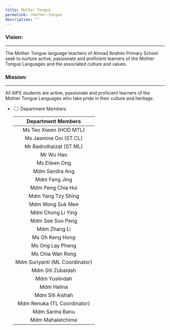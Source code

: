 ```yaml
---
title: Mother Tongue
permalink: /mother-tongue
description: ""
---
```

### Vision:
-------

The Mother Tongue language teachers of Ahmad Ibrahim Primary School seek to nurture active, passionate and proficient learners of the Mother Tongue Languages and the associated culture and values.

### Mission:
--------

All AIPS students are active, passionate and proficient learners of the Mother Tongue Languages who take pride in their culture and heritage.


<ul class="jekyllcodex_accordion">
  <li>
    <input type="checkbox" id="accordion1">
    <label for="accordion1">Department Members</label>
    <div>
      <table>
<thead>
<tr>
<th align="center"><strong>Department Members</strong></th>
</tr>
</thead>
<tbody><tr>
<td align="center">Ms Teo Xiwen (HOD MTL)</td>
</tr>
<tr>
<td align="center">Ms Jasmine Ooi (ST CL)</td>
</tr>
<tr>
<td align="center">Mr Badrolhaizat (ST ML)</td>
</tr>
<tr>
<td align="center">Mr Wu Hao</td>
</tr>
<tr>
<td align="center">Ms Eileen Ong</td>
</tr>
<tr>
<td align="center">Mdm Sandra Ang</td>
</tr>
<tr>
<td align="center">Mdm Fang Jing</td>
</tr>
<tr>
<td align="center">Mdm Peng Chia Hui</td>
</tr>
<tr>
<td align="center">Mdm Yang Tzy Shing</td>
</tr>
<tr>
<td align="center">Mdm Wong Suk Mee</td>
</tr>
<tr>
<td align="center">Mdm Chong Li Ying</td>
</tr>
<tr>
<td align="center">Mdm See Soo Peng</td>
</tr>
<tr>
<td align="center">Mdm Zhang Li</td>
</tr>
<tr>
<td align="center">Ms Oh Keng Hong</td>
</tr>
<tr>
<td align="center">Ms Ong Lay Pheng</td>
</tr>
<tr>
<td align="center">Ms Chia Wan Rong</td>
</tr>
<tr>
<td align="center">Mdm Suriyanti (ML Coordinator)</td>
</tr>
<tr>
<td align="center">Mdm Siti Zubaidah</td>
</tr>
<tr>
<td align="center">Mdm Yuslindah</td>
</tr>
<tr>
<td align="center">Mdm Halina</td>
</tr>
<tr>
<td align="center">Mdm Siti Aishah</td>
</tr>
<tr>
<td align="center">Mdm Renuka (TL Coordinator)</td>
</tr>
<tr>
<td align="center">Mdm Sarina Banu</td>
</tr>
<tr>
<td align="center">Mdm Mahaletchime</td>
</tr>
</tbody></table>
    </div>
	</li>  
</ul>